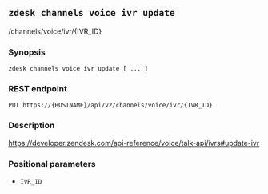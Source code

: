 ## `zdesk channels voice ivr update`

/channels/voice/ivr/{IVR_ID}

### Synopsis

    zdesk channels voice ivr update [ ... ]

### REST endpoint

    PUT https://{HOSTNAME}/api/v2/channels/voice/ivr/{IVR_ID}

### Description

https://developer.zendesk.com/api-reference/voice/talk-api/ivrs#update-ivr

### Positional parameters

* `IVR_ID`

